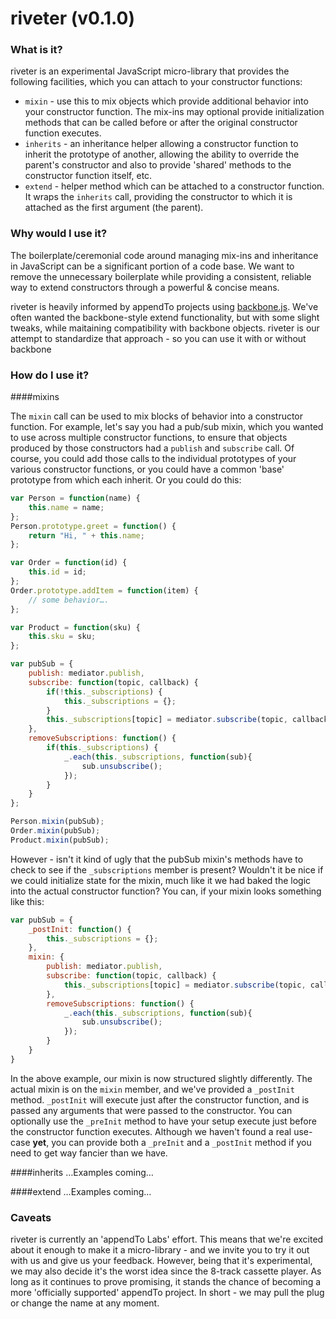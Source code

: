 # riveter (v0.1.0)


### What is it?

riveter is an experimental JavaScript micro-library that provides the following facilities, which you can attach to your constructor functions:

* `mixin` - use this to mix objects which provide additional behavior into your constructor function.  The mix-ins may optional provide initialization methods that can be called before or after the original constructor function executes.
* `inherits` - an inheritance helper allowing a constructor function to inherit the prototype of another, allowing the ability to override the parent's constructor and also to provide 'shared' methods to the constructor function itself, etc.
* `extend` - helper method which can be attached to a constructor function. It wraps the `inherits` call, providing the constructor to which it is attached as the first argument (the parent).

### Why would I use it?

The boilerplate/ceremonial code around managing mix-ins and inheritance in JavaScript can be a significant portion of a code base. We want to remove the unnecessary boilerplate while providing a consistent, reliable way to extend constructors through a powerful & concise means.

riveter is heavily informed by appendTo projects using [backbone.js]().  We've often wanted the backbone-style extend functionality, but with some slight tweaks, while maitaining compatibility with backbone objects.  riveter is our attempt to standardize that approach - so you can use it with or without backbone

### How do I use it?
####mixins

The `mixin` call can be used to mix blocks of behavior into a constructor function. For example, let's say you had a pub/sub mixin, which you wanted to use across multiple constructor functions, to ensure that objects produced by those constructors had a `publish` and `subscribe` call. Of course, you could add those calls to the individual prototypes of your various constructor functions, or you could have a common 'base' prototype from which each inherit. Or you could do this:

```javascript
var Person = function(name) {
    this.name = name;
};
Person.prototype.greet = function() {
    return "Hi, " + this.name;
};

var Order = function(id) {
    this.id = id;
};
Order.prototype.addItem = function(item) {
    // some behavior….
};

var Product = function(sku) {
    this.sku = sku;
};

var pubSub = {
    publish: mediator.publish,
    subscribe: function(topic, callback) {
        if(!this._subscriptions) {
            this._subscriptions = {};
        }
        this._subscriptions[topic] = mediator.subscribe(topic, callback); 
    },
    removeSubscriptions: function() {
        if(this._subscriptions) {
            _.each(this._subscriptions, function(sub){
                sub.unsubscribe();
            });
        }
    }
};

Person.mixin(pubSub);
Order.mixin(pubSub);
Product.mixin(pubSub);

```

However - isn't it kind of ugly that the pubSub mixin's methods have to check to see if the `_subscriptions` member is present? Wouldn't it be nice if we could initialize state for the mixin, much like it we had baked the logic into the actual constructor function?  You can, if your mixin looks something like this:

```javascript
var pubSub = {
    _postInit: function() {
        this._subscriptions = {};
    },
    mixin: {
        publish: mediator.publish,
        subscribe: function(topic, callback) {
            this._subscriptions[topic] = mediator.subscribe(topic, callback); 
        },
        removeSubscriptions: function() {
            _.each(this._subscriptions, function(sub){
                sub.unsubscribe();
            });
        }
    }
}
```

In the above example, our mixin is now structured slightly differently.  The actual mixin is on the `mixin` member, and we've provided a `_postInit` method.  `_postInit` will execute just after the constructor function, and is passed any arguments that were passed to the constructor. You can optionally use the `_preInit` method to have your setup execute just before the constructor function executes. Although we haven't found a real use-case **yet**, you can provide both a `_preInit` and a `_postInit` method if you need to get way fancier than we have.

####inherits
…Examples coming…

####extend
…Examples coming…

### Caveats
riveter is currently an 'appendTo Labs' effort. This means that we're excited about it enough to make it a micro-library - and we invite you to try it out with us and give us your feedback.  However, being that it's experimental, we may also decide it's the worst idea since the 8-track cassette player.  As long as it continues to prove promising, it stands the chance of becoming a more 'officially supported' appendTo project. In short - we may pull the plug or change the name at any moment.